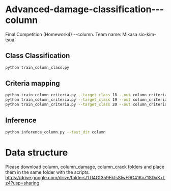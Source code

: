 # Advanced-damage-classification---column
Final Competition (Homework4) --column. Team name: Mikasa sio-kim-tsuá.
## Class Classification
```bash
python train_column_class.py
```
## Criteria mapping
```bash
python train_column_criteria.py --target_class 18 --out column_criteria_A.pth
python train_column_criteria.py --target_class 19 --out column_criteria_B.pth
python train_column_criteria.py --target_class 20 --out column_criteria_C.pth
```

## Inference
```bash
python inference_column.py --test_dir column
```

# Data structure
Please download column, column_damage, column_crack folders and place them in the same folder with the scripts.
https://drive.google.com/drive/folders/1Tl4Gf359FkfsSIwF9G41KvZ1SDxKxLz4?usp=sharing


